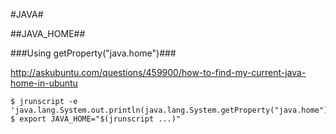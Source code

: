 #JAVA#

##JAVA_HOME##

###Using getProperty("java.home")###

http://askubuntu.com/questions/459900/how-to-find-my-current-java-home-in-ubuntu

~~~
$ jrunscript -e 'java.lang.System.out.println(java.lang.System.getProperty("java.home"));'
$ export JAVA_HOME="$(jrunscript ...)"
~~~
